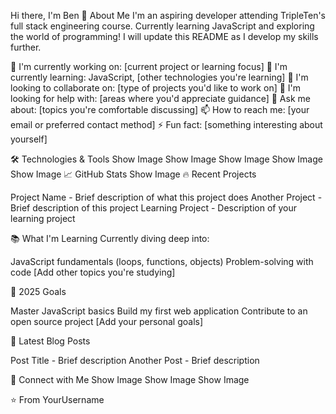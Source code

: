 Hi there, I'm Ben 👋
About Me
I'm an aspiring developer attending TripleTen's full stack engineering course. Currently learning JavaScript and exploring the world of programming!
I will update this README as I develop my skills further.

🔭 I'm currently working on: [current project or learning focus]
🌱 I'm currently learning: JavaScript, [other technologies you're learning]
👯 I'm looking to collaborate on: [type of projects you'd like to work on]
🤔 I'm looking for help with: [areas where you'd appreciate guidance]
💬 Ask me about: [topics you're comfortable discussing]
📫 How to reach me: [your email or preferred contact method]
⚡ Fun fact: [something interesting about yourself]

🛠️ Technologies & Tools
Show Image
Show Image
Show Image
Show Image
Show Image
📈 GitHub Stats
Show Image
🔥 Recent Projects

Project Name - Brief description of what this project does
Another Project - Brief description of this project
Learning Project - Description of your learning project

📚 What I'm Learning
Currently diving deep into:

JavaScript fundamentals (loops, functions, objects)
Problem-solving with code
[Add other topics you're studying]

🎯 2025 Goals

 Master JavaScript basics
 Build my first web application
 Contribute to an open source project
 [Add your personal goals]

📝 Latest Blog Posts

Post Title - Brief description
Another Post - Brief description

🤝 Connect with Me
Show Image
Show Image
Show Image

⭐️ From YourUsername
